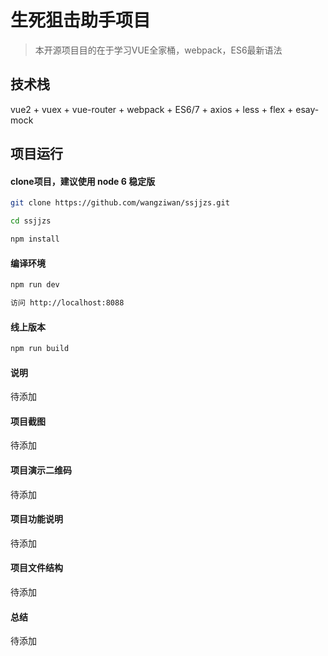 # 生死狙击助手项目
> 本开源项目目的在于学习VUE全家桶，webpack，ES6最新语法

## 技术栈
vue2 + vuex + vue-router + webpack + ES6/7 + axios + less + flex + esay-mock

## 项目运行

#### clone项目，建议使用 node 6 稳定版
```bash
git clone https://github.com/wangziwan/ssjjzs.git 

cd ssjjzs 

npm install
````

#### 编译环境
```bash
npm run dev

访问 http://localhost:8088
````

#### 线上版本
```bash
npm run build
````

#### 说明
待添加

#### 项目截图
待添加

#### 项目演示二维码
待添加

#### 项目功能说明
待添加

#### 项目文件结构
待添加

#### 总结
待添加
